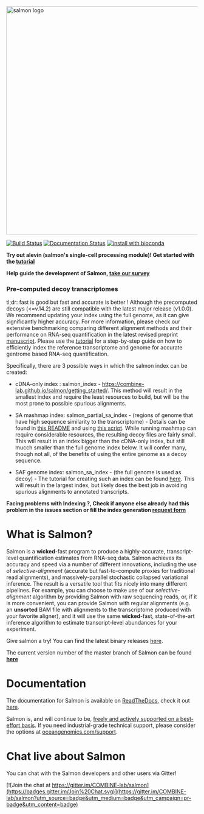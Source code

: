 <img alt="salmon logo" src="https://github.com/COMBINE-lab/salmon/raw/master/doc/salmon_logo.png" width="600">

[![Build Status](https://travis-ci.org/COMBINE-lab/salmon.svg?branch=master)](https://travis-ci.org/COMBINE-lab/salmon)
[![Documentation Status](https://readthedocs.org/projects/salmon/badge/?version=latest)](http://salmon.readthedocs.org/en/latest)
[![install with bioconda](https://img.shields.io/badge/install%20with-bioconda-brightgreen.svg?style=flat-square)](http://bioconda.github.io/recipes/salmon/README.html)


**Try out alevin (salmon's single-cell processing module)!  Get started with the [tutorial](https://combine-lab.github.io/alevin-tutorial/#blog)**

**Help guide the development of Salmon, [take our survey](https://docs.google.com/forms/d/e/1FAIpQLSeWhBNE_fA_0uVHvbAlAulDmfmowv7rAYla879DZpqCARyRTQ/viewform)**

### Pre-computed decoy transcriptomes 

tl;dr: fast is good but fast and accurate is better !
Although the precomputed decoys (<=v.14.2) are still compatible with the latest major release (v1.0.0). We recommend updating your index using the full genome, as it can give significantly higher accuracy. For more information, please check our extensive benchmarking comparing different alignment methods and their performance on RNA-seq quantification in the latest revised preprint [manuscript](https://www.biorxiv.org/content/10.1101/657874v2).
Please use the [tutorial](https://combine-lab.github.io/alevin-tutorial/2019/selective-alignment/) for a step-by-step guide on how to efficiently index the reference transcriptome and genome for accurate gentrome based RNA-seq quantification.

Specifically, there are 3 possible ways in which the salmon index can be created:

* cDNA-only index : salmon_index - https://combine-lab.github.io/salmon/getting_started/. This method will result in the smallest index and require the least resources to build, but will be the most prone to possible spurious alignments.

* SA mashmap index: salmon_partial_sa_index - (regions of genome that have high sequence similarity to the transcriptome) - Details can be found in [this README](https://github.com/COMBINE-lab/SalmonTools/blob/master/README.md) and using [this script](https://raw.githubusercontent.com/COMBINE-lab/SalmonTools/master/scripts/generateDecoyTranscriptome.sh). While running mashmap can require considerable resources, the resulting decoy files are fairly small.  This will result in an index bigger than the cDNA-only index, but still mucch smaller than the full genome index below.  It will confer many, though not all, of the benefits of using the entire genome as a decoy sequence.

* SAF genome index: salmon_sa_index - (the full genome is used as decoy) - The tutorial for creating such an index can be found [here](https://combine-lab.github.io/alevin-tutorial/2019/selective-alignment/).  This will result in the largest index, but likely does the best job in avoiding spurious alignments to annotated transcripts. 

**Facing problems with Indexing ?, Check if anyone else already had this problem in the issues section or fill the index generation [request form](https://forms.gle/3baJc5SYrkSWb1z48)**

What is Salmon?
===============

Salmon is a **wicked**-fast program to produce a highly-accurate, transcript-level quantification estimates from 
RNA-seq data.  Salmon achieves its accuracy and speed via a number of different innovations, including the 
use of *selective-alignment* (accurate but fast-to-compute proxies for traditional read alignments), and 
massively-parallel stochastic collapsed variational inference.  The result is a versatile tool that fits nicely
into many different pipelines.  For example, you can choose to make use of our *selective-alignment* algorithm by providing Salmon with raw sequencing reads, or, if it is more convenient, you can provide Salmon with regular alignments (e.g. an **unsorted** BAM file with alignments to the transcriptome produced with your favorite aligner), and it will use the same **wicked**-fast, state-of-the-art inference algorithm to estimate transcript-level abundances for your experiment.

Give salmon a try!  You can find the latest binary releases [here](https://github.com/COMBINE-lab/salmon/releases).

The current version number of the master branch of Salmon can be found [**here**](http://combine-lab.github.io/salmon/version_info/latest)

Documentation
==============

The documentation for Salmon is available on [ReadTheDocs](http://readthedocs.org), check it out [here](http://salmon.readthedocs.org).

Salmon is, and will continue to be, [freely and actively supported on a best-effort basis](https://oceangenomics.com/about/#open).
If you need industrial-grade technical support, please consider the options at [oceangenomics.com/support](http://oceangenomics.com/support).

Chat live about Salmon
======================

You can chat with the Salmon developers and other users via Gitter!

[![Join the chat at https://gitter.im/COMBINE-lab/salmon](https://badges.gitter.im/Join%20Chat.svg)](https://gitter.im/COMBINE-lab/salmon?utm_source=badge&utm_medium=badge&utm_campaign=pr-badge&utm_content=badge)
